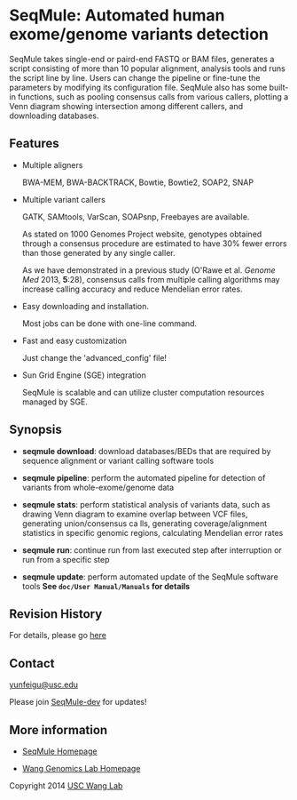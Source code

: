 # SeqMule: Automated human exome/genome variants detection

SeqMule takes single-end or paird-end FASTQ or BAM files, generates a script consisting of more than 10 popular alignment, analysis tools and runs the script line by line. Users can change the pipeline or fine-tune the parameters by modifying its configuration file. SeqMule also has some built-in functions, such as pooling consensus calls from various callers, plotting a Venn diagram showing intersection among different callers, and downloading databases.

## Features

* Multiple aligners

   BWA-MEM, BWA-BACKTRACK, Bowtie, Bowtie2, SOAP2, SNAP

* Multiple variant callers

   GATK, SAMtools, VarScan, SOAPsnp, Freebayes are available.

   As stated on 1000 Genomes Project website, genotypes obtained through a consensus procedure are estimated to have 30% fewer errors than those generated by any single caller. 

   As we have demonstrated in a previous study (O'Rawe et al. *Genome Med* 2013, **5**:28), consensus calls from multiple calling algorithms may increase calling accuracy and reduce Mendelian error rates.

* Easy downloading and installation.

   Most jobs can be done with one-line command.

* Fast and easy customization

   Just change the 'advanced_config' file!

* Sun Grid Engine (SGE) integration

   SeqMule is scalable and can utilize cluster computation resources managed by SGE.


## Synopsis

* **seqmule download**: download databases/BEDs that are required by sequence alignment or variant calling software tools

* **seqmule pipeline**: perform the automated pipeline for detection of variants from whole-exome/genome data

* **seqmule stats**: perform statistical analysis of variants data, such as drawing Venn diagram to examine overlap between VCF files, generating union/consensus ca
lls, generating coverage/alignment statistics in specific genomic regions, calculating Mendelian error rates

* **seqmule run**: continue run from last executed step after interruption or run from a specific step

* **seqmule update**: perform automated update of the SeqMule software tools
**See `doc/User Manual/Manuals` for details**


## Revision History

For details, please go [here](https://github.com/WangGenomicsLab/SeqMule/commits/master)

## Contact

yunfeigu@usc.edu

Please join [SeqMule-dev](https://groups.google.com/forum/#!forum/seqmule-dev) for updates!

## More information

* [SeqMule Homepage](http://seqmule.usc.edu)

* [Wang Genomics Lab Homepage](http://genomics.usc.edu)



Copyright 2014 [USC Wang Lab](http://genomics.usc.edu)
